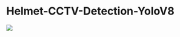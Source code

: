 # Helmet-CCTV-Detection-YoloV8
<img src="https://securaworld.com/wp-content/uploads/2018/11/solution11-thumb.jpg">
